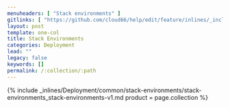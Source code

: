 ```yaml
---
menuheaders: [ "Stack environments" ]
gitlinks: [ "https://github.com/cloud66/help/edit/feature/inlines/_includes/_inlines/Deployment/common/stack-environments/stack-environments_stack-environments-v1.md" ]
layout: post
template: one-col
title: Stack Environments
categories: Deployment
lead: ""
legacy: false
keywords: []
permalink: /:collection/:path
---
```





<a href="#stack-environments"></a>{% include _inlines/Deployment/common/stack-environments/stack-environments_stack-environments-v1.md  product = page.collection %}

